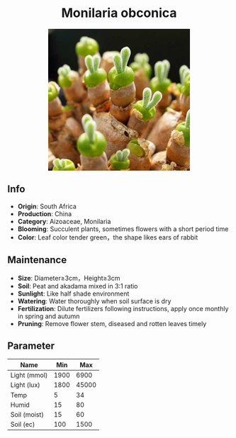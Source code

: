 <h1 align='center'>Monilaria obconica</h1>
<p align="center">
    <img 
        align='center'
        width='320'
        src="../images/monilaria obconica.png" 
        alt='Monilaria obconica' />
</p>

## Info

 - **Origin**: South Africa
 - **Production**: China
 - **Category**: Aizoaceae, Monilaria
 - **Blooming**: Succulent plants, sometimes flowers with a short period time
 - **Color**: Leaf color tender green，the shape likes ears of rabbit

## Maintenance

 - **Size**: Diameter≥3cm，Height≥3cm
 - **Soil**: Peat and akadama mixed in 3:1 ratio
 - **Sunlight**: Like half shade environment
 - **Watering**: Water thoroughly when soil surface is dry
 - **Fertilization**: Dilute fertilizers following instructions, apply once monthly in spring and autumn
 - **Pruning**: Remove flower stem, diseased and rotten leaves timely

## Parameter

| Name         | Min  | Max   |
|--------------|------|-------|
| Light (mmol) | 1900 | 6900  |
| Light (lux)  | 1800 | 45000 |
| Temp         | 5    | 34    |
| Humid        | 15   | 80    |
| Soil (moist) | 15   | 60    |
| Soil (ec)    | 100  | 1500  |